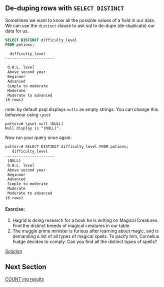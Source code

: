 ## De-duping rows with `SELECT DISTINCT`

Sometimes we want to know all the possible values of a field in our data. We can use the `distinct` clause to ask sql to de-dupe (de-duplicate) our data for us. 

```sql
SELECT DISTINCT difficulty_level
FROM potions;
``` 

```sh 
  difficulty_level
----------------------

 O.W.L. level
 Above second year
 Beginner
 Advanced
 Simple to moderate
 Moderate
 Moderate to advanced
(8 rows)
```

note: by default psql displays `nulls` as empty strings. 
You can change this behaviour using `\pset`

 ```
potter=# \pset null (NULL)
Null display is "(NULL)".

```

Now run your query once again: 

```sh 
potter=# SELECT DISTINCT difficulty_level FROM potions;
   difficulty_level
----------------------
 (NULL)
 O.W.L. level
 Above second year
 Beginner
 Advanced
 Simple to moderate
 Moderate
 Moderate to advanced
(8 rows)
```

#### Exercise: 
1. Hagrid is doing research for a book he is writing on Magical Creatures. Find the distinct breeds of magical creatures in our table 
2. The muggle prime minister is furious after learning about magic, and is demanding a list of all types of magical spells. To pacify him, Cornelius Fudge decides to comply. Can you find all the distinct types of spells? 

[Solution](../solutions/select_distinct.md)

## Next Section 
[COUNT ing results](count.md)